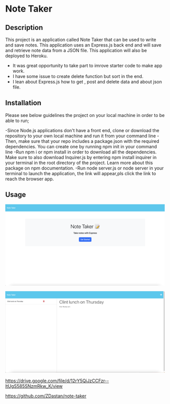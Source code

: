 # Note Taker

## Description

This project is an application called Note Taker that can be used to write and save notes. This application uses an Express.js back end and will save and retrieve note data from a JSON file. This application will also be deployed to Heroku.

- It was great opportunity to take part to imrove starter code to make app work.
- I have some issue to create delete function but sort in the end.
- I lean about Express.js how to get , post and delete data and about json file.


## Installation

Please see below guidelines the project on your local machine in order to be able to run;

-Since Node.js applications don't have a front end, clone or download the repository to your own local machine and run it from your command line
-Then, make sure that your repo includes a package.json with the required dependencies. You can create one by running npm init in your command line
-Run npm i or npm install in order to download all the dependencies. Make sure to also download Inquirer.js by entering npm install inquirer in your terminal in the root directory of the project. Learn more about this package on npm documentation.
-Run node server.js or node server in your terminal to launch the application, the link will appear,pls click the link to reach the browser app.


## Usage





![alt text](./public/images/first-page.png)

![alt text](./public/images/note-page.png)


https://drive.google.com/file/d/12rY5QiJzCCFzr--ltUgS585SNzmRkw_K/view

https://github.com/ZDastan/note-taker





